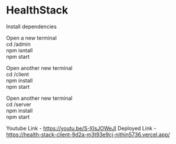 # HealthStack

Install dependencies

Open a new terminal
<br />
cd /admin 
<br />
npm isntall
<br />
npm start

Open another new terminal
<br />
cd /client
<br />
npm install
<br />
npm start

Open another new terminal
<br />
cd /server
<br />
npm install
<br />
npm start
<br />

Youtube Link - https://youtu.be/S-XIsJOWeJI
Deployed Link - https://health-stack-client-9d2a-m3t93e9cj-nithin5736.vercel.app/

